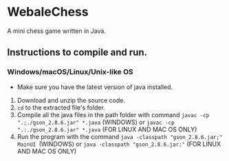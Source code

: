 # WebaleChess
A mini chess game written in Java.

## Instructions to compile and run.
### Windows/macOS/Linux/Unix-like OS
- Make sure you have the latest version of java installed.

1. Download and unzip the source code.
2. ```cd``` to the extracted file's folder.
3. Compile all the java files in the path folder with command ```javac -cp ".;./gson_2.8.6.jar" *.java``` (WINDOWS) or  ```javac -cp ".:./gson_2.8.6.jar" *.java``` (FOR LINUX AND MAC OS ONLY)
4. Run the program with the command ```java -classpath "gson_2.8.6.jar;" MainUI ```(WINDOWS) or ```java -classpath "gson_2.8.6.jar:"``` (FOR LINUX AND MAC OS ONLY)

